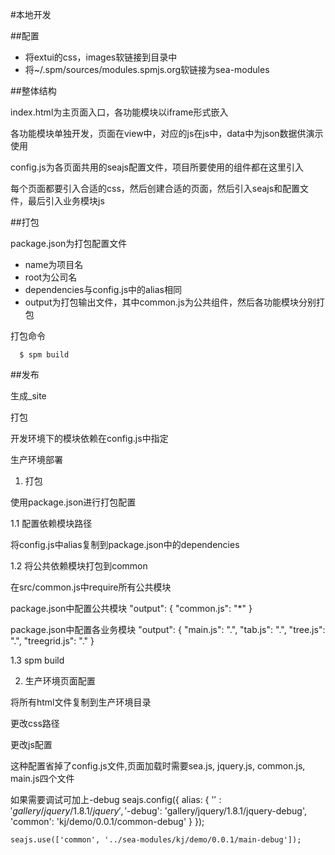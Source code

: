 #本地开发

##配置

* 将extui的css，images软链接到目录中
* 将~/.spm/sources/modules.spmjs.org软链接为sea-modules

##整体结构

index.html为主页面入口，各功能模块以iframe形式嵌入

各功能模块单独开发，页面在view中，对应的js在js中，data中为json数据供演示使用

config.js为各页面共用的seajs配置文件，项目所要使用的组件都在这里引入

每个页面都要引入合适的css，然后创建合适的页面，然后引入seajs和配置文件，最后引入业务模块js

##打包

package.json为打包配置文件

* name为项目名
* root为公司名
* dependencies与config.js中的alias相同
* output为打包输出文件，其中common.js为公共组件，然后各功能模块分别打包

打包命令

```
  $ spm build
```

##发布

生成_site



打包

开发环境下的模块依赖在config.js中指定

生产环境部署

1. 打包

使用package.json进行打包配置

1.1 配置依赖模块路径

将config.js中alias复制到package.json中的dependencies

1.2 将公共依赖模块打包到common

在src/common.js中require所有公共模块

package.json中配置公共模块
    "output": {
      "common.js": "*"
    }

package.json中配置各业务模块
    "output": {
        "main.js": ".",
        "tab.js": ".",
        "tree.js": ".",
        "treegrid.js": "."
    }

1.3 spm build

2. 生产环境页面配置

将所有html文件复制到生产环境目录

更改css路径

更改js配置

  <script src="../sea-modules/seajs/1.3.0/sea.js"></script>
  <script type="text/javascript">
    seajs.config({
      alias: {
        '$': 'gallery/jquery/1.8.1/jquery',
        '$-debug': 'gallery/jquery/1.8.1/jquery-debug',
        'common': 'kj/demo/0.0.1/common'
      }
    });

    seajs.use(['common', '../sea-modules/kj/demo/0.0.1/main']);
  </script>

这种配置省掉了config.js文件,页面加载时需要sea.js, jquery.js, common.js, main.js四个文件

如果需要调试可加上-debug
    seajs.config({
      alias: {
        '$': 'gallery/jquery/1.8.1/jquery',
        '$-debug': 'gallery/jquery/1.8.1/jquery-debug',
        'common': 'kj/demo/0.0.1/common-debug'
      }
    });

    seajs.use(['common', '../sea-modules/kj/demo/0.0.1/main-debug']);
